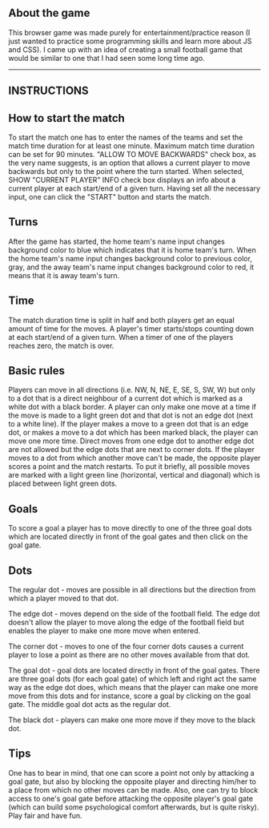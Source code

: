 About the game
--------------------------------------------------------------------------------
This browser game was made purely for entertainment/practice reason (I just
wanted to practice some programming skills and learn more about JS and CSS).
I came up with an idea of creating a small football game that would be similar
to one that I had seen some long time ago.

--------------------------------------------------------------------------------
INSTRUCTIONS
--------------------------------------------------------------------------------
How to start the match
--------------------------------------------------------------------------------
To start the match one has to enter the names of the teams and set the match
time duration for at least one minute. Maximum match time duration can be set
for 90 minutes. "ALLOW TO MOVE BACKWARDS" check box, as the very name suggests,
is an option that allows a current player to move backwards but only to the
point where the turn started. When selected, SHOW "CURRENT PLAYER" INFO check
box displays an info about a current player at each start/end of a given turn.
Having set all the necessary input, one can click the "START" button and starts
the match.


Turns
--------------------------------------------------------------------------------
After the game has started, the home team's name input changes background color
to blue which indicates that it is home team's turn. When the home team's name
input changes background color to previous color, gray, and the away team's name
input changes background color to red, it means that it is away team's turn.


Time
--------------------------------------------------------------------------------
The match duration time is split in half and both players get an equal amount
of time for the moves. A player's timer starts/stops counting down at each
start/end of a given turn. When a timer of one of the players reaches zero,
the match is over.


Basic rules
--------------------------------------------------------------------------------
Players can move in all directions (i.e. NW, N, NE, E, SE, S, SW, W) but only
to a dot that is a direct neighbour of a current dot which is marked as a white
dot with a black border. A player can only make one move at a time if the move
is made to a light green dot and that dot is not an edge dot (next to a white
line). If the player makes a move to a green dot that is an edge dot, or makes
a move to a dot which has been marked black, the player can move one more time.
Direct moves from one edge dot to another edge dot are not allowed but the edge
dots that are next to corner dots. If the player moves to a dot from which
another move can't be made, the opposite player scores a point and the match
restarts. To put it briefly, all possible moves are marked with a light green
line (horizontal, vertical and diagonal) which is placed between light green
dots.


Goals
--------------------------------------------------------------------------------
To score a goal a player has to move directly to one of the three goal dots
which are located directly in front of the goal gates and then click on the
goal gate.


Dots
--------------------------------------------------------------------------------
The regular dot - moves are possible in all directions but the direction from
which a player moved to that dot.

The edge dot - moves depend on the side of the football field. The edge dot
doesn't allow the player to move along the edge of the football field but
enables the player to make one more move when entered.

The corner dot - moves to one of the four corner dots causes a current player
to lose a point as there are no other moves available from that dot.

The goal dot - goal dots are located directly in front of the goal gates.
There are three goal dots (for each goal gate) of which left and right act
the same way as the edge dot does, which means that the player can make one more
move from this dots and for instance, score a goal by clicking on the goal gate.
The middle goal dot acts as the regular dot.

The black dot - players can make one more move if they move to the black dot.


Tips
--------------------------------------------------------------------------------
One has to bear in mind, that one can score a point not only by attacking a goal
gate, but also by blocking the opposite player and directing him/her to a place
from which no other moves can be made. Also, one can try to block access to
one's goal gate before attacking the opposite player's goal gate (which can
build some psychological comfort afterwards, but is quite risky).
Play fair and have fun.
